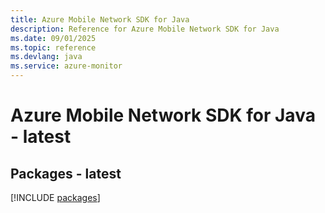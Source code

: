 ```yaml
---
title: Azure Mobile Network SDK for Java
description: Reference for Azure Mobile Network SDK for Java
ms.date: 09/01/2025
ms.topic: reference
ms.devlang: java
ms.service: azure-monitor
---
```

# Azure Mobile Network SDK for Java - latest
## Packages - latest
[!INCLUDE [packages](mobile-network-index.md)]
